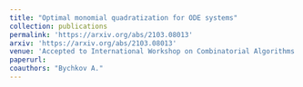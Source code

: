 ```yaml
---
title: "Optimal monomial quadratization for ODE systems"
collection: publications
permalink: 'https://arxiv.org/abs/2103.08013'
arxiv: 'https://arxiv.org/abs/2103.08013'
venue: 'Accepted to International Workshop on Combinatorial Algorithms 2021 (IWOCA'21)'
paperurl:
coauthors: "Bychkov A."
---
```

